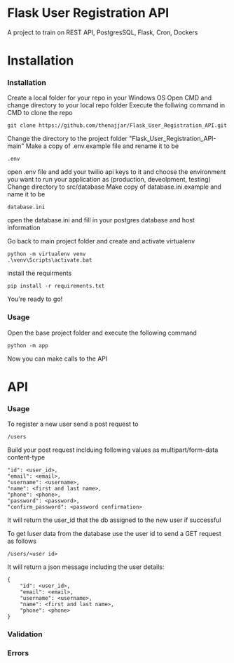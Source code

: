# Flask User Registration API
A project to train on REST API, PostgresSQL, Flask, Cron, Dockers

# Installation
### Installation
Create a local folder for your repo in your Windows OS
Open CMD and change directory to your local repo folder
Execute the follwing command in CMD to clone the repo
```
git clone https://github.com/thenajjar/Flask_User_Registration_API.git
```
Change the directory to the project folder "Flask_User_Registration_API-main"
Make a copy of .env.example file and rename it to be
```
.env
```
open .env file and add your twilio api keys to it and choose the environment you want to run your application as (production, deveolpment, testing)
Change directory to src/database
Make copy of database.ini.example and name it to be
```
database.ini
```
open the database.ini and fill in your postgres database and host information

Go back to main project folder and create and activate virtualenv
```
python -m virtualenv venv
.\venv\Scripts\activate.bat
```
install the requirments
```
pip install -r requirements.txt
```
You're ready to go!


### Usage
Open the base project folder and execute the following command
```
python -m app
```
Now you can make calls to the API

# API
### Usage
To register a new user send a post request to
```
/users
```
Build your post request inclduing following values as multipart/form-data content-type
```
"id": <user_id>,
"email": <email>,
"username": <username>,
"name": <first and last name>,
"phone": <phone>,
"password": <password>,
"confirm_password": <password confirmation>
```
It will return the user_id that the db assigned to the new user if successful

To get luser data from the database use the user id to send a GET request as follows
```
/users/<user id>
```
It will return a json message including the user details:
```
{
    "id": <user_id>,
    "email": <email>,
    "username": <username>,
    "name": <first and last name>,
    "phone": <phone>
}
```
### Validation
### Errors


